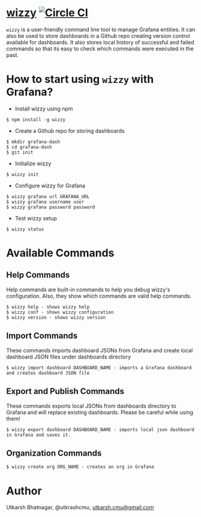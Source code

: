 [wizzy](https://github.com/utkarshcmu/wizzy) [![Circle CI](https://circleci.com/gh/utkarshcmu/wizzy.svg?style=svg)](https://circleci.com/gh/utkarshcmu/wizzy)
================
`wizzy` is a user-friendly command line tool to manage Grafana entities. It can also be used to store dashboards in a Github repo creating version control available for dashboards. It also stores local history of successful and failed commands so that its easy to check which commands were executed in the past.

# How to start using `wizzy` with Grafana?
- Install wizzy using npm
```
$ npm install -g wizzy
```
- Create a Github repo for storing dashboards
```
$ mkdir grafana-dash
$ cd grafana-dash
$ git init
```
- Initialize wizzy
```
$ wizzy init
```
- Configure wizzy for Grafana
```
$ wizzy grafana url GRAFANA_URL
$ wizzy grafana username user
$ wizzy grafana password password
```
- Test wizzy setup
```
$ wizzy status
```

# Available Commands

## Help Commands
Help commands are built-in commands to help you debug wizzy's configuration. Also, they show which commands are valid help commands.
```
$ wizzy help - shows wizzy help
$ wizzy conf - shows wizzy configuration
$ wizzy version - shows wizzy version
```

## Import Commands
These commands imports dashboard JSONs from Grafana and create local dashboard JSON files under dashboards directory
```
$ wizzy import dashboard DASHBOARD_NAME - imports a Grafana dashboard and creates dashboard JSON file
```

## Export and Publish Commands
These commands exports local JSONs from dashboards directory to Grafana and will replace existing dashboards. Please be careful while using them!
```
$ wizzy export dashboard DASHBOARD_NAME - imports local json dashboard in Grafana and saves it.
```

## Organization Commands
```
$ wizzy create org ORG_NAME - creates an org in Grafana
```

# Author
Utkarsh Bhatnagar, @utkrashcmu, <utkarsh.cmu@gmail.com>
